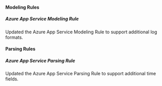 #### Modeling Rules
##### Azure App Service Modeling Rule
Updated the Azure App Service Modeling Rule to support additional log formats.

#### Parsing Rules
##### Azure App Service Parsing Rule
Updated the Azure App Service Parsing Rule to support additional time fields.

